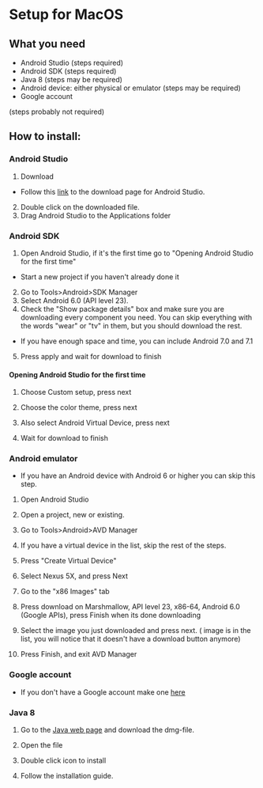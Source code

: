 # Setup for MacOS


## What you need

- Android Studio
 (steps required)
- Android SDK
 (steps required)
- Java 8
 (steps may be required)
- Android device: either physical or emulator (steps may be required)
- Google account

 (steps probably not required)

## How to install:

### Android Studio
1. Download
  * Follow this [link](https://developer.android.com/studio/index.html) to the download page for Android Studio.
  
2. Double click on the downloaded file.
3. Drag Android Studio to the Applications folder


### Android SDK
1. Open Android Studio, if it's the first time go to "Opening Android Studio for the first time"
* Start a new project if you haven't already done it
2. Go to Tools>Android>SDK Manager
3. Select Android 6.0 (API level 23).
4. Check the "Show package details" box and make sure you are downloading every component you need. You can skip everything with the words "wear" or "tv" in them, but you should download the rest.
* If you have enough space and time, you can include Android 7.0 and 7.1
5. Press apply and wait for download to finish


#### Opening Android Studio for the first time

1. Choose Custom setup, press next

2. Choose the color theme, press next

3. Also select Android Virtual Device, press next

4. Wait for download to finish


### Android emulator
* If you have an Android device with Android 6 or higher you can skip this step.

1. Open Android Studio

2. Open a project, new or existing.

3. Go to Tools>Android>AVD Manager

4. If you have a virtual device in the list, skip the rest of the steps.

5. Press "Create Virtual Device"

6. Select Nexus 5X, and press Next

7. Go to the "x86 Images" tab

8. Press download on  Marshmallow, API level 23, x86-64, Android 6.0 (Google APIs), press Finish when its done downloading

9. Select the image you just downloaded and press next. ( image is in the list, you will notice that it doesn't have a download button anymore)

10. Press Finish, and exit AVD Manager

### Google account
* If you don't have a Google account make one [here](https://accounts.google.com/SignUp)

### Java 8

1. Go to the [Java web page](https://java.com/en/download/mac_download.jsp) and download the dmg-file.

2. Open the file

3. Double click icon to install

4. Follow the installation guide.

